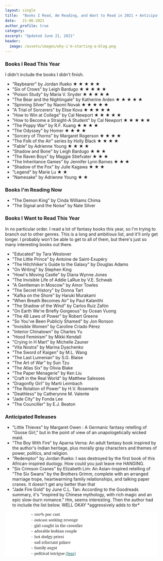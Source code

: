 ```yaml
---
layout: single
title:  "Books I Read, Am Reading, and Want to Read in 2021 + Anticipated Releases"
date:   21-06-2021
author_profile: true
category:
excerpt: "Updated June 21, 2021"
header:
  image: /assets/images/why-i'm-starting-a-blog.png
---
```

<p> </p>

<h3> Books I Read This Year </h3>
<p> I didn't include the books I didn't finish. </p>
<ul>
    <li> "Raybearer" by Jordan Ifueko &#9733; &#9733; &#9733; &#9733; &#9733;</li>
    <li> "Six of Crows" by Leigh Bardugo &#9733; &#9733; &#9733; &#9733; &#9733;</li>
    <li> "Poison Study" by Maria V. Snyder &#9733; &#9733; &#9733; &#9733; &#9733;</li>
    <li> "The Bear and the Nightingale" by Katherine Arden &#9733; &#9733; &#9733; &#9733; &#9733;</li>
    <li> "Spinning Silver" by Naomi Novak &#9733; &#9733; &#9733; &#9733; &#9733;</li>
    <li> "A Trial of Sorcerers" by Elise Kova &#9733; &#9733; &#9733; &#9733; &#9733;</li>
    <li> "How to Win at College" by Cal Newport &#9733; &#9733; &#9733; &#9733; &#9733;</li>
    <li> "How to Become a Straight-A Student" by Cal Newport &#9733; &#9733; &#9733; &#9733; &#9733;</li>
    <li> "The Poppy War" by R.F. Kuang &#9733; &#9733; &#9733; &#9733; </li>
    <li> "The Odyssey" by Homer &#9733; &#9733; &#9733; &#9733;</li>
    <li> "Sorcery of Thorns" by Margaret Rogerson &#9733; &#9733; &#9733; &#9733;</li>
    <li> "The Folk of the Air" series by Holly Black &#9733; &#9733; &#9733; &#9733;</li>
    <li> "Fable" by Adrienne Young &#9733; &#9733; &#9733; &#9733;</li>
    <li> "Shadow and Bone" by Leigh Bardugo &#9733; &#9733; &#9733;</li>
    <li> "The Raven Boys" by Maggie Stiefvater &#9733; &#9733; &#9733;</li>
    <li> "The Inheritance Games" by Jennifer Lynn Barnes &#9733; &#9733; &#9733;</li>
    <li> "Shadow of the Fox" by Julie Kagawa &#9733; &#9733; &#9733;</li>
    <li> "Legend" by Marie Lu &#9733; &#9733;</li>
    <li> "Namesake" by Adrienne Young &#9733; &#9733;</li>
</ul>

<h3> Books I'm Reading Now </h3>
<ul>
    <li> "The Demon King" by Cinda Williams Chima</li>
    <li> "The Signal and the Noise" by Nate Silver</li>
</ul>

<h3> Books I Want to Read This Year </h3>
<p> In no particular order. I read a lot of fantasy books this year, so I'm trying to branch out to other genres. This is a long and ambitious list, and it'll only get longer. I probably won't be able to get to all of them, but there's just so many interesting books out there.</p>
<ul>
    <li> "Educated" by Tara Westover</li>
    <li> "The Little Prince" by Antoine de Saint-Exupéry </li>
    <li> "The Hitchhiker's Guide to the Galaxy" by Douglas Adams </li>
    <li> "On Writing" by Stephen King</li>
    <li> "Howl's Moving Castle" by Diana Wynne Jones</li>
    <li> "The Invisible Life of Addie LaRue by V.E. Schwab</li>
    <li> "A Gentleman in Moscow" by Amor Towles</li>
    <li> "The Secret History" by Donna Tart</li>
    <li> "Kafka on the Shore" by Haruki Murakami</li>
    <li> "When Breath Becomes Air" by Paul Kalanithi</li>
    <li> "The Shadow of the Wind" by Carlos Ruiz Zafón</li>
    <li> "On Earth We're Briefly Gorgeous" by Ocean Vuong </li>
    <li> "The 48 Laws of Power" by Robert Greene </li>
    <li> "So You've Been Publicly Shamed" by Jon Ronson</li>
    <li> "Invisible Women" by Caroline Criado Pérez </li>
    <li> "Interior Chinatown" by Charles Yu</li>
    <li> "Hood Feminism" by Mikki Kendall </li>
    <li> "Crying in H Mart" by Michelle Zauner</li>
    <li> "Vita Nostra" by Marina Dyachenko </li>
    <li> "The Sword of Kaigen" by M.L. Wang</li>
    <li> "The Last Lumenian" by S.G. Blaise </li>
    <li> "The Art of War" by Sun Tzu</li>
    <li> "The Atlas Six" by Olivia Blake</li>
    <li> "The Paper Menagerie" by Ken Liu</li>
    <li> "Craft in the Real World" by Matthew Salesses</li>
    <li> "Dragonfly Girl" by Marti Leimbach</li>
    <li> "The Rotation of Power" by H.V. Rosemarie</li>
    <li> "Deathless" by Catherynne M. Valente</li>
    <li> "Jade City" by Fonda Lee</li>
    <li> "The Counciller" by E.J. Beaton</li>
</ul>

<h3> Anticipated Releases </h3>
<ul>
    <li> "Little Thieves" by Margaret Owen : A Germanic fantasy retelling of "Goose Girl," but in the point of view of an unapologetically wicked maid. </li>
    <li> "The Boy With Fire" by Aparna Verna: An adult fantasy book inspired by the author's Indian heritage, plus morally gray characters and themes of power, politics, and religion. </li>
    <li> "Redemptor" by Jordan Ifueko: I was destroyed by the first book of this African-inspired duology. How could you just leave me HANGING.</li>
    <li> "Six Crimson Cranes" by Elizabeth Lim: An Asian-inspired retelling of "The Six Swans" by the Brothers Grimm, complete with an arranged marriage trope, heartwarming family relationships, and talking paper cranes. It doesn't get any better than that</li>
    <li> "Jade Fire Gold" by June C.L. Tan: According to the Goodreads summary, it's "inspired by Chinese mythology, with rich magic and an epic slow-burn romance." Hm, seems interesting. Then the author had to include the list below. WELL OKAY *aggressively adds to tbr*</li>
</ul>
<img src="/assets/images/jfg.png" alt="Jade Fire Gold">